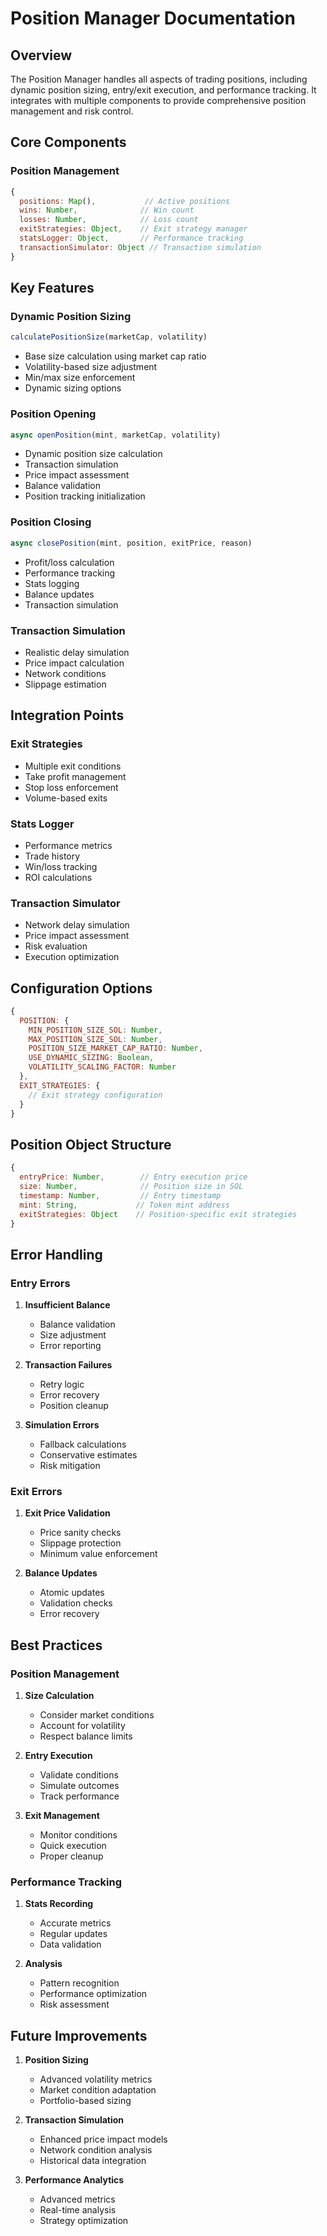 # Position Manager Documentation

## Overview

The Position Manager handles all aspects of trading positions, including dynamic position sizing, entry/exit execution, and performance tracking. It integrates with multiple components to provide comprehensive position management and risk control.

## Core Components

### Position Management
```javascript
{
  positions: Map(),           // Active positions
  wins: Number,              // Win count
  losses: Number,            // Loss count
  exitStrategies: Object,    // Exit strategy manager
  statsLogger: Object,       // Performance tracking
  transactionSimulator: Object // Transaction simulation
}
```

## Key Features

### Dynamic Position Sizing
```javascript
calculatePositionSize(marketCap, volatility)
```
- Base size calculation using market cap ratio
- Volatility-based size adjustment
- Min/max size enforcement
- Dynamic sizing options

### Position Opening
```javascript
async openPosition(mint, marketCap, volatility)
```
- Dynamic position size calculation
- Transaction simulation
- Price impact assessment
- Balance validation
- Position tracking initialization

### Position Closing
```javascript
async closePosition(mint, position, exitPrice, reason)
```
- Profit/loss calculation
- Performance tracking
- Stats logging
- Balance updates
- Transaction simulation

### Transaction Simulation
- Realistic delay simulation
- Price impact calculation
- Network conditions
- Slippage estimation

## Integration Points

### Exit Strategies
- Multiple exit conditions
- Take profit management
- Stop loss enforcement
- Volume-based exits

### Stats Logger
- Performance metrics
- Trade history
- Win/loss tracking
- ROI calculations

### Transaction Simulator
- Network delay simulation
- Price impact assessment
- Risk evaluation
- Execution optimization

## Configuration Options

```javascript
{
  POSITION: {
    MIN_POSITION_SIZE_SOL: Number,
    MAX_POSITION_SIZE_SOL: Number,
    POSITION_SIZE_MARKET_CAP_RATIO: Number,
    USE_DYNAMIC_SIZING: Boolean,
    VOLATILITY_SCALING_FACTOR: Number
  },
  EXIT_STRATEGIES: {
    // Exit strategy configuration
  }
}
```

## Position Object Structure

```javascript
{
  entryPrice: Number,        // Entry execution price
  size: Number,              // Position size in SOL
  timestamp: Number,         // Entry timestamp
  mint: String,             // Token mint address
  exitStrategies: Object    // Position-specific exit strategies
}
```

## Error Handling

### Entry Errors
1. **Insufficient Balance**
   - Balance validation
   - Size adjustment
   - Error reporting

2. **Transaction Failures**
   - Retry logic
   - Error recovery
   - Position cleanup

3. **Simulation Errors**
   - Fallback calculations
   - Conservative estimates
   - Risk mitigation

### Exit Errors
1. **Exit Price Validation**
   - Price sanity checks
   - Slippage protection
   - Minimum value enforcement

2. **Balance Updates**
   - Atomic updates
   - Validation checks
   - Error recovery

## Best Practices

### Position Management
1. **Size Calculation**
   - Consider market conditions
   - Account for volatility
   - Respect balance limits

2. **Entry Execution**
   - Validate conditions
   - Simulate outcomes
   - Track performance

3. **Exit Management**
   - Monitor conditions
   - Quick execution
   - Proper cleanup

### Performance Tracking
1. **Stats Recording**
   - Accurate metrics
   - Regular updates
   - Data validation

2. **Analysis**
   - Pattern recognition
   - Performance optimization
   - Risk assessment

## Future Improvements

1. **Position Sizing**
   - Advanced volatility metrics
   - Market condition adaptation
   - Portfolio-based sizing

2. **Transaction Simulation**
   - Enhanced price impact models
   - Network condition analysis
   - Historical data integration

3. **Performance Analytics**
   - Advanced metrics
   - Real-time analysis
   - Strategy optimization
